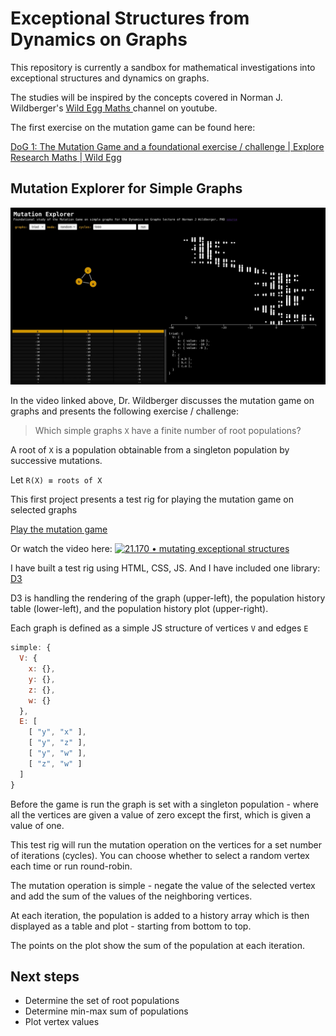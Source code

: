 # Exceptional Structures from Dynamics on Graphs

This repository is currently a sandbox for mathematical investigations into exceptional structures and dynamics on graphs.

The studies will be inspired by the concepts  covered in Norman J. Wildberger's  [Wild Egg Maths ](https://www.youtube.com/channel/UCriFv3G22iOUidUhkIGXuhw) channel on youtube.

The first exercise on the mutation game can be found here:

[DoG 1: The Mutation Game and a foundational exercise / challenge | Explore Research Maths | Wild Egg](https://www.youtube.com/watch?v=u7cUXZHZHEE)

## Mutation Explorer for Simple Graphs

![screenshot Mutation Explorer](21.170-mutation-explorer.jpg "screenshot of Mutation Explorer")


In the video linked above, Dr. Wildberger discusses the mutation game on graphs and presents the following exercise / challenge:

> Which simple graphs `X` have a finite number of root populations?

A root of `X` is a population obtainable from a singleton population by successive mutations. 

Let `R(X) ≡ roots of X`

This first project presents a test rig for playing the mutation game on selected graphs 

[Play the mutation game](https://geometor.github.io/graphs/)

Or watch the video here:
[![21.170 • mutating exceptional structures](https://img.youtube.com/vi/dbRanLgp65c/0.jpg)](https://youtu.be/dbRanLgp65c)

I have built a test rig using HTML, CSS, JS. And I have included one library: [D3](https://d3js.org/) 

D3 is handling the rendering of the graph (upper-left), the population history table (lower-left), and the population history plot (upper-right).

Each graph is defined as a simple JS structure of vertices `V` and edges `E` 

```javascript
simple: {
  V: {
    x: {},
    y: {},
    z: {},
    w: {}
  },
  E: [
    [ "y", "x" ],
    [ "y", "z" ],
    [ "y", "w" ],
    [ "z", "w" ]
  ]
}
```
Before the game is run the graph is set with a singleton population - where all the vertices are given a value of zero except the first, which is given a value of one.  

This test rig will run the mutation operation on the vertices for a set number of iterations (cycles). You can choose whether to select a random vertex each time or run round-robin. 

The mutation operation is simple - negate the value of the selected vertex and add the sum of the values of the neighboring vertices.

At each iteration, the population is added to a history array which is then displayed as a table and plot - starting from bottom to top. 

The points on the plot show the sum of the population at each iteration. 

## Next steps
- Determine the set of root populations
- Determine min-max sum of populations
- Plot vertex values


